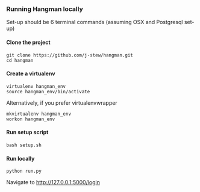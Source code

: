 ### Running Hangman locally
Set-up should be 6 terminal commands (assuming OSX and Postgresql set-up)

#### Clone the project
```
git clone https://github.com/j-stew/hangman.git
cd hangman
```

#### Create a virtualenv
```
virtualenv hangman_env
source hangman_env/bin/activate
```
Alternatively, if you prefer virtualenvwrapper
```
mkvirtualenv hangman_env
workon hangman_env
```

#### Run setup script
```
bash setup.sh
```

#### Run locally
```
python run.py
```
Navigate to http://127.0.0.1:5000/login
